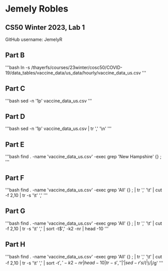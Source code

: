 # Jemely Robles
## CS50 Winter 2023, Lab 1

GitHub username: JemelyR

## Part B
'''bash
  ln -s /thayerfs/courses/23winter/cosc50/COVID-19/data_tables/vaccine_data/us_data/hourly/vaccine_data_us.csv
'''

## Part C
'''bash
  sed -n '1p' vaccine_data_us.csv
'''

## Part D
'''bash
  sed -n '1p' vaccine_data_us.csv | tr ',' '\n'
'''

## Part E
'''bash
  find . -name 'vaccine_data_us.csv' -exec grep 'New Hampshire' {} \;
'''

## Part F
'''bash
  find . -name 'vaccine_data_us.csv' -exec grep 'All' {} \; | tr ',' '\t' | cut -f 2,10 | tr -s '\t' ','
'''

## Part G
'''bash
  find . -name 'vaccine_data_us.csv' -exec grep 'All' {} \; | tr ',' '\t' | cut -f 2,10 | tr -s '\t' ',' | sort -t$',' -k2 -nr | head -10
'''

## Part H
'''bash
  find . -name 'vaccine_data_us.csv' -exec grep 'All' {} \; | tr ',' '\t' | cut -f 2,10 | tr -s '\t' ',' | sort -t$',' -k2 -nr | head -10 | tr -s ',' '|' | sed -r 's/(^|$)/|/g'
'''

